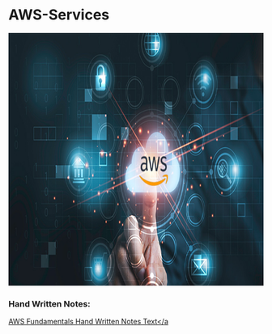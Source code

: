 # AWS-Services

<img src="https://github.com/vaibhavkapase1302/AWS-Services/blob/main/aws-certification.jpg" width="800" height="500" alt="AWS Cloud">

### Hand Written Notes:
<a href="https://github.com/vaibhavkapase1302/AWS-Services/blob/main/AWS%20Fundamentals.pdf">AWS Fundamentals Hand Written Notes Text</a
